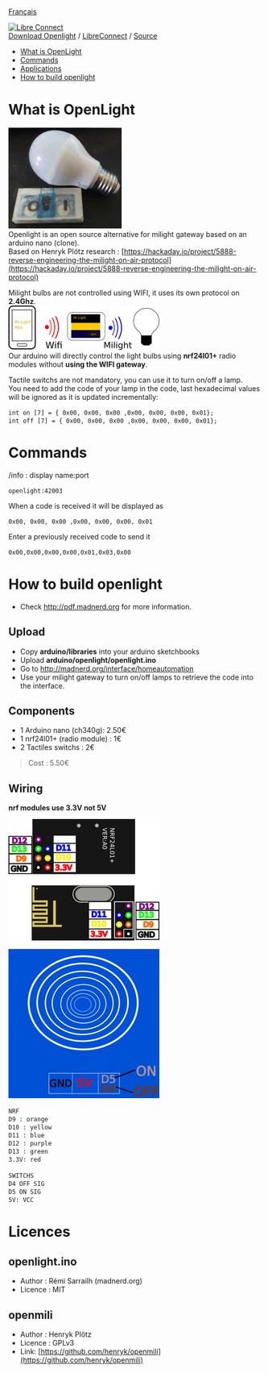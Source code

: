 [Français](https://madnerdorg.github.io/openlight/readme.fr)

[![Libre Connect](https://madnerdorg.github.io/libreconnect/doc/img/libreconnect_devices_banner.png)](https://madnerdorg.github.io/libreconnect/doc/en/devices)   
[Download Openlight](https://github.com/madnerdorg/openlight/archive/master.zip) /  [LibreConnect](https://madnerdorg.github.io/libreconnect/) / [Source](https://github.com/madnerdorg/openlight)

- [What is OpenLight](#what-is-openlight)
- [Commands](#commands)
- [Applications](#applications)
- [How to build openlight](#how-to-build-openlight)

# What is OpenLight
![openlight_photo](doc/openlight_photo.jpg)     
Openlight is an open source alternative for milight gateway based on an arduino nano (clone).     
Based on Henryk Plötz research : [https://hackaday.io/project/5888-reverse-engineering-the-milight-on-air-protocol](https://hackaday.io/project/5888-reverse-engineering-the-milight-on-air-protocol)

Milight bulbs are not controlled using WIFI, it uses its own protocol on **2.4Ghz**.     
![openlight Routing](doc/milightRouting.png)      
Our arduino will directly control the light bulbs using **nrf24l01+** radio modules without **using the WIFI gateway**.

Tactile switchs are not mandatory, you can use it to turn on/off a lamp.      
You need to add the code of your lamp in the code, last hexadecimal values will be ignored as it is updated incrementally:     
```
int on [7] = { 0x00, 0x00, 0x00 ,0x00, 0x00, 0x00, 0x01};
int off [7] = { 0x00, 0x00, 0x00 ,0x00, 0x00, 0x00, 0x01};
```
# Commands
/info : display name:port 
```
openlight:42003         
```
When a code is received it will be displayed as 
```
0x00, 0x00, 0x00 ,0x00, 0x00, 0x00, 0x01
```
Enter a previously received code to send it 
```
0x00,0x00,0x00,0x00,0x01,0x03,0x00
``` 
# How to build openlight
* Check http://pdf.madnerd.org for more information.

## Upload
* Copy **arduino/libraries** into your arduino sketchbooks
* Upload **arduino/openlight/openlight.ino**
* Go to http://madnerd.org/interface/homeautomation
* Use your milight gateway to turn on/off lamps to retrieve the code into the interface.

## Components
* 1 Arduino nano (ch340g): 2.50€    
* 1 nrf24l01+ (radio module) : 1€    
* 2 Tactiles switchs : 2€   
> Cost : 5.50€    

## Wiring
**nrf modules use 3.3V not 5V**

![nrf_pinout](doc/nrf_pinout.png)

![touchsensor](doc/touchsensor.png)

```
NRF
D9 : orange
D10 : yellow
D11 : blue
D12 : purple
D13 : green
3.3V: red

SWITCHS
D4 OFF SIG
D5 ON SIG
5V: VCC
```

# Licences

## openlight.ino
* Author : Rémi Sarrailh (madnerd.org)
* Licence : MIT 

## openmili
* Author : Henryk Plötz
* Licence : GPLv3
* Link: [https://github.com/henryk/openmili](https://github.com/henryk/openmili)

